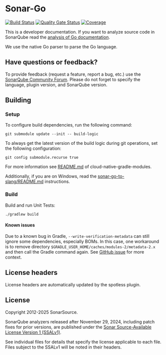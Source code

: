 # Sonar-Go

[![Build Status](https://api.cirrus-ci.com/github/SonarSource/sonar-go.svg?branch=master)](https://cirrus-ci.com/github/SonarSource/sonar-go)
[![Quality Gate Status](https://sonarcloud.io/api/project_badges/measure?project=SonarSource_sonar-go&metric=alert_status)](https://sonarcloud.io/summary/new_code?id=SonarSource_sonar-go)
[![Coverage](https://sonarcloud.io/api/project_badges/measure?project=SonarSource_sonar-go&metric=coverage)](https://sonarcloud.io/summary/new_code?id=SonarSource_sonar-go)

This is a developer documentation. If you want to analyze source code in SonarQube read the [analysis of Go documentation](https://docs.sonarqube.org/latest/analysis/languages/go/).

We use the native Go parser to parse the Go language.

## Have questions or feedback?

To provide feedback (request a feature, report a bug, etc.) use the [SonarQube Community Forum](https://community.sonarsource.com/). Please do not forget to specify the language, plugin version, and SonarQube version.

## Building

### Setup

To configure build dependencies, run the following command:

```shell
git submodule update --init -- build-logic
```

To always get the latest version of the build logic during git operations, set the following configuration:

```shell
git config submodule.recurse true
```

For more information see [README.md](https://github.com/SonarSource/cloud-native-gradle-modules/blob/master/README.md) of cloud-native-gradle-modules.

Additionally, if you are on Windows, read the [sonar-go-to-slang/README.md](sonar-go-to-slang/README.md) instructions.


### Build
Build and run Unit Tests:

```shell
./gradlew build
```

#### Known issues
Due to a known bug in Gradle, `--write-verification-metadata` can still ignore some dependencies, especially BOMs.
In this case, one workaround is to remove directory `$GRADLE_USER_HOME/caches/modules-2/metadata-2.x` and then call the Gradle command again.
See [GitHub issue](https://github.com/gradle/gradle/issues/20194#issuecomment-1652095447) for more context.

## License headers

License headers are automatically updated by the spotless plugin.

## License

Copyright 2012-2025 SonarSource.

SonarQube analyzers released after November 29, 2024, including patch fixes for prior versions,
are published under the [Sonar Source-Available License Version 1 (SSALv1)](LICENSE.txt).

See individual files for details that specify the license applicable to each file.
Files subject to the SSALv1 will be noted in their headers.
